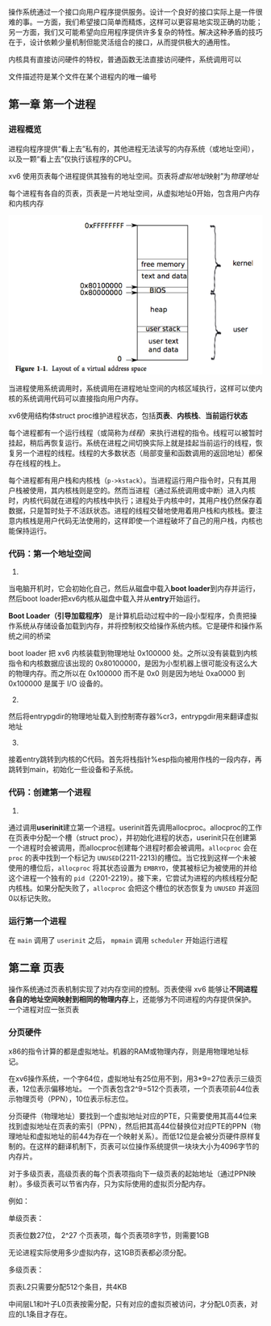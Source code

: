 操作系统通过一个接口向用户程序提供服务。设计一个良好的接口实际上是一件很难的事。一方面，我们希望接口简单而精炼，这样可以更容易地实现正确的功能；另一方面，我们又可能希望向应用程序提供许多复杂的特性。解决这种矛盾的技巧在于，设计依赖少量机制但能灵活组合的接口，从而提供极大的通用性。

内核具有直接访问硬件的特权，普通函数无法直接访问硬件，系统调用可以

文件描述符是某个文件在某个进程内的唯一编号



## 第一章 第一个进程

### 进程概览

进程向程序提供“看上去”私有的，其他进程无法读写的内存系统（或地址空间），以及一颗“看上去”仅执行该程序的CPU。

xv6 使用页表每个进程提供其独有的地址空间。页表将*虚拟地址*映射”为*物理地址*

每个进程有各自的页表，页表是一片地址空间，从虚拟地址0开始，包含用户内存和内核内存

![image-20250910125102424](imgs\f1.png)

当进程使用系统调用时，系统调用在进程地址空间的内核区域执行，这样可以使内核的系统调用代码可以直接指向用户内存。

xv6使用结构体struct proc维护进程状态，包括**页表**、**内核栈**、**当前运行状态**

每个进程都有一个运行线程（或简称为*线程*）来执行进程的指令。线程可以被暂时挂起，稍后再恢复运行。系统在进程之间切换实际上就是挂起当前运行的线程，恢复另一个进程的线程。线程的大多数状态（局部变量和函数调用的返回地址）都保存在线程的栈上。

每个进程都有用户栈和内核栈（`p->kstack`）。当进程运行用户指令时，只有其用户栈被使用，其内核栈则是空的。然而当进程（通过系统调用或中断）进入内核时，内核代码就在进程的内核栈中执行；进程处于内核中时，其用户栈仍然保存着数据，只是暂时处于不活跃状态。进程的线程交替地使用着用户栈和内核栈。要注意内核栈是用户代码无法使用的，这样即使一个进程破坏了自己的用户栈，内核也能保持运行。

### 代码：第一个地址空间

1. 

当电脑开机时，它会初始化自己，然后从磁盘中载入**boot loader**到内存并运行，然后boot loader把xv6内核从磁盘中载入并从**entry**开始运行。

**Boot Loader（引导加载程序）** 是计算机启动过程中的一段小型程序，负责把操作系统从存储设备加载到内存，并将控制权交给操作系统内核。它是硬件和操作系统之间的桥梁

boot loader 把 xv6 内核装载到物理地址 0x100000 处。之所以没有装载到内核指令和内核数据应该出现的 0x80100000，是因为小型机器上很可能没有这么大的物理内存。而之所以在 0x100000 而不是 0x0 则是因为地址 0xa0000 到 0x100000 是属于 I/O 设备的。

2. 

   然后将entrypgdir的物理地址载入到控制寄存器%cr3，entrypgdir用来翻译虚拟地址

3. 

   接着entry跳转到内核的C代码。首先将栈指针%esp指向被用作栈的一段内存，再跳转到main，初始化一些设备和子系统。

   

### 代码：创建第一个进程

1. 

   通过调用**userinit**建立第一个进程。userinit首先调用allocproc。allocproc的工作在页表中分配一个槽（struct proc），并初始化进程的状态，userinit只在创建第一个进程时会被调用，而allocproc创建每个进程时都会被调用。`allocproc` 会在 `proc` 的表中找到一个标记为 `UNUSED`(2211-2213)的槽位。当它找到这样一个未被使用的槽位后，`allocproc` 将其状态设置为 `EMBRYO`，使其被标记为被使用的并给这个进程一个独有的 `pid`（2201-2219）。接下来，它尝试为进程的内核线程分配内核栈。如果分配失败了，`allocproc` 会把这个槽位的状态恢复为 `UNUSED` 并返回0以标记失败。





### 运行第一个进程

在 `main` 调用了 `userinit` 之后， `mpmain` 调用 `scheduler` 开始运行进程


## 第二章 页表

操作系统通过页表机制实现了对内存空间的控制。页表使得 xv6 能够让**不同进程各自的地址空间映射到相同的物理内存**上，还能够为不同进程的内存提供保护。 一个进程对应一张页表


### 分页硬件
x86的指令计算的都是虚拟地址。机器的RAM或物理内存，则是用物理地址标记。

在xv6操作系统，一个字64位，虚拟地址有25位用不到，用3*9=27位表示三级页表，12位表示偏移地址。
一个页表包含2^9=512个页表项，一个页表项前44位表示物理页号（PPN），10位表示标志位。

分页硬件（物理地址）要找到一个虚拟地址对应的PTE，只需要使用其高44位来找到虚拟地址在页表的索引（PPN），然后把其高44位替换位对应PTE的PPN（物理地址和虚拟地址的前44为存在一个映射关系）。而低12位是会被分页硬件原样复制的。在这样的翻译机制下，页表可以位操作系统提供一块块大小为4096字节的内存片。

对于多级页表，高级页表的每个页表项指向下一级页表的起始地址（通过PPN映射）。多级页表可以节省内存，只为实际使用的虚拟页分配内存。

例如：

单级页表：

页表位数27位， 2^27 个页表项，每个页表项8字节，则需要1GB

无论进程实际使用多少虚拟内存，这1GB页表都必须分配。

多级页表：

页表L2只需要分配512个条目，共4KB

中间层L1和叶子L0页表按需分配，只有对应的虚拟页被访问，才分配L0页表，对应的L1条目才存在。

